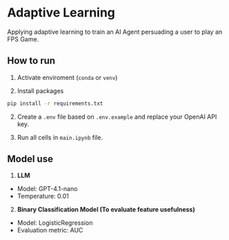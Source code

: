 # Adaptive Learning
Applying adaptive learning to train an AI Agent persuading a user to play an FPS Game.

## How to run 

1. Activate enviroment (`conda` or `venv`)

2. Install packages

```bash
pip install -r requirements.txt
```

2. Create a `.env` file based on `.env.example` and replace your OpenAI API key.

3. Run all cells in `main.ipynb` file.


## Model use 

1. **LLM**
- Model: GPT-4.1-nano
- Temperature: 0.01

2. **Binary Classification Model (To evaluate feature usefulness)**
- Model: LogisticRegression
- Evaluation metric: AUC
